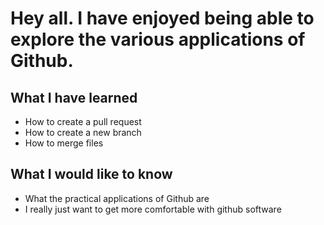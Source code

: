 # Hey all. I have enjoyed being able to explore the various applications of Github.
## What I have learned
- How to create a pull request
- How to create a new branch
- How to merge files
## What I would like to know
- What the practical applications of Github are
- I really just want to get more comfortable with github software
